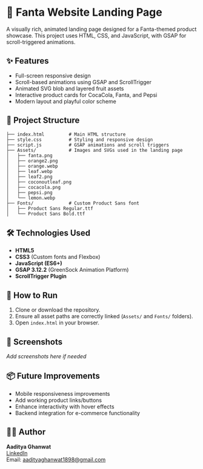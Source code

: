 # 🍊 Fanta Website Landing Page

A visually rich, animated landing page designed for a Fanta-themed product showcase. This project uses HTML, CSS, and JavaScript, with GSAP for scroll-triggered animations.

## ✨ Features

- Full-screen responsive design
- Scroll-based animations using GSAP and ScrollTrigger
- Animated SVG blob and layered fruit assets
- Interactive product cards for CocaCola, Fanta, and Pepsi
- Modern layout and playful color scheme

## 📁 Project Structure

```
├── index.html         # Main HTML structure
├── style.css          # Styling and responsive design
├── script.js          # GSAP animations and scroll triggers
├── Assets/            # Images and SVGs used in the landing page
│   ├── fanta.png
│   ├── orange2.png
│   ├── orange.webp
│   ├── leaf.webp
│   ├── leaf2.png
│   ├── coconoutleaf.png
│   ├── cocacola.png
│   ├── pepsi.png
│   └── lemon.webp
├── Fonts/             # Custom Product Sans font
│   ├── Product Sans Regular.ttf
│   └── Product Sans Bold.ttf
```

## 🛠 Technologies Used

- **HTML5**
- **CSS3** (Custom fonts and Flexbox)
- **JavaScript (ES6+)**
- **GSAP 3.12.2** (GreenSock Animation Platform)
- **ScrollTrigger Plugin**

## 🚀 How to Run

1. Clone or download the repository.
2. Ensure all asset paths are correctly linked (`Assets/` and `Fonts/` folders).
3. Open `index.html` in your browser.

## 📸 Screenshots

*Add screenshots here if needed*

## 📦 Future Improvements

- Mobile responsiveness improvements
- Add working product links/buttons
- Enhance interactivity with hover effects
- Backend integration for e-commerce functionality

## 🧑‍💻 Author

**Aaditya Ghanwat**  
[LinkedIn](https://www.linkedin.com/in/aaditya-ghanwat-900995253)  
Email: aadityaghanwat1898@gmail.com

